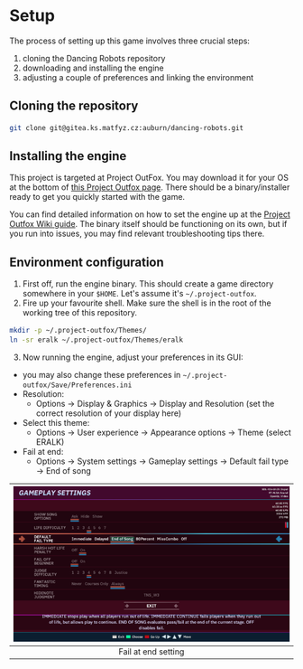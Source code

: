 # Setup
The process of setting up this game involves three crucial steps:
1. cloning the Dancing Robots repository
1. downloading and installing the engine
2. adjusting a couple of preferences and linking the environment

## Cloning the repository
```sh
git clone git@gitea.ks.matfyz.cz:auburn/dancing-robots.git
```

## Installing the engine
This project is targeted at Project OutFox.
You may download it for your OS at the bottom of [this Project Outfox page](https://projectoutfox.com/releases/0.5.0-pre041).
There should be a binary/installer ready to get you quickly started with the game.

You can find detailed information on how to set the engine up at the [Project Outfox Wiki guide](https://outfox.wiki/user-guide/setup/install/).
The binary itself should be functioning on its own, but if you run into issues, you may find relevant troubleshooting tips there.


## Environment configuration
1. First off, run the engine binary. This should create a game directory somewhere in your `$HOME`.
Let's assume it's `~/.project-outfox`.
2. Fire up your favourite shell. Make sure the shell is in the root of the working tree of this repository.
```sh
mkdir -p ~/.project-outfox/Themes/
ln -sr eralk ~/.project-outfox/Themes/eralk
```
3. Now running the engine, adjust your preferences in its GUI:
  - you may also change these preferences in `~/.project-outfox/Save/Preferences.ini`
  - Resolution:
    - Options -> Display & Graphics -> Display and Resolution (set the correct resolution of your display here)
  - Select this theme:
    - Options -> User experience -> Appearance options -> Theme (select ERALK)
  - Fail at end:
    - Options -> System settings -> Gameplay settings -> Default fail type -> End of song

| ![Fail at end setting](../img/fail_at_end.png) |
| :--:                                                 |
| Fail at end setting                              |
